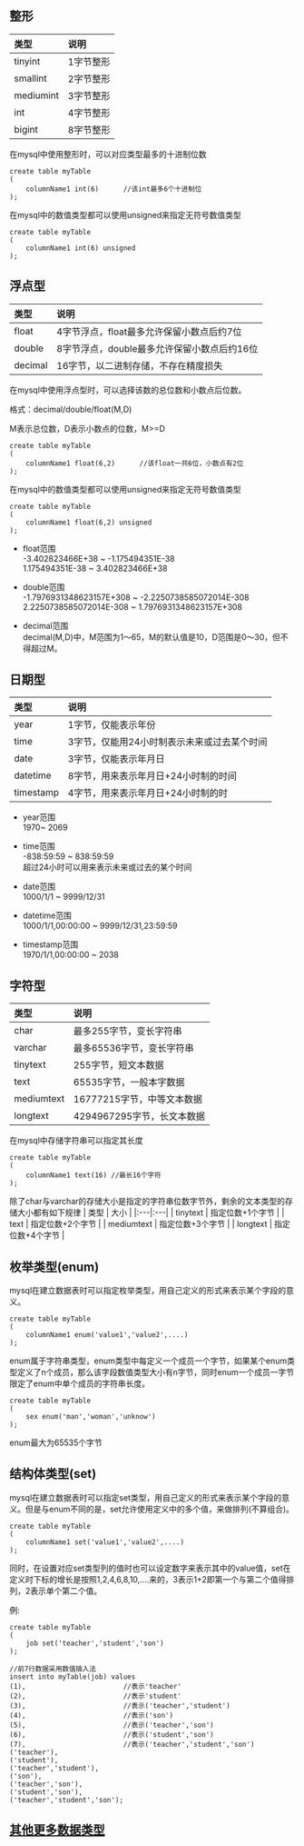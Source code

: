 ## 整形
| 类型 | 说明 |
|:---|:---|
| tinyint | 1字节整形 |
| smallint | 2字节整形 |
| mediumint | 3字节整形 |
| int | 4字节整形 |
| bigint | 8字节整形 |

在mysql中使用整形时，可以对应类型最多的十进制位数

    create table myTable
    (
        columnName1 int(6)      //该int最多6个十进制位
    );

在mysql中的数值类型都可以使用unsigned来指定无符号数值类型

    create table myTable
    (
        columnName1 int(6) unsigned
    );

## 浮点型
| 类型 | 说明 |
|:---|:---|
| float | 4字节浮点，float最多允许保留小数点后约7位 |
| double | 8字节浮点，double最多允许保留小数点后约16位 |
| decimal | 16字节，以二进制存储，不存在精度损失 |

在mysql中使用浮点型时，可以选择该数的总位数和小数点后位数。

格式：decimal/double/float(M,D)

M表示总位数，D表示小数点的位数，M>=D

    create table myTable
    (
        columnName1 float(6,2)      //该float一共6位，小数点有2位
    );
    
在mysql中的数值类型都可以使用unsigned来指定无符号数值类型

    create table myTable
    (
        columnName1 float(6,2) unsigned   
    );

* float范围  
-3.402823466E+38 ~ -1.175494351E-38  
1.175494351E-38 ~ 3.402823466E+38

* double范围  
-1.7976931348623157E+308 ~ -2.2250738585072014E-308  
2.2250738585072014E-308 ~ 1.7976931348623157E+308

* decimal范围  
decimal(M,D)中，M范围为1～65，M的默认值是10，D范围是0～30，但不得超过M。

## 日期型
| 类型 | 说明 |
|:---|:---|
| year | 1字节，仅能表示年份 |
| time | 3字节，仅能用24小时制表示未来或过去某个时间 |
| date | 3字节，仅能表示年月日 |
| datetime | 8字节，用来表示年月日+24小时制的时间 |
| timestamp | 4字节，用来表示年月日+24小时制的时 |

* year范围  
1970~ 2069

* time范围  
-838:59:59 ~ 838:59:59  
超过24小时可以用来表示未来或过去的某个时间

* date范围  
1000/1/1 ~ 9999/12/31

* datetime范围  
1000/1/1,00:00:00 ~ 9999/12/31,23:59:59

* timestamp范围  
1970/1/1,00:00:00 ~ 2038


## 字符型
| 类型 | 说明 |
|:---|:---|
| char | 最多255字节，变长字符串 |
| varchar | 最多65536字节，变长字符串 |
| tinytext | 255字节，短文本数据 |
| text | 65535字节，一般本字数据 |
| mediumtext | 16777215字节，中等文本数据 |
| longtext | 4294967295字节，长文本数据 |

在mysql中存储字符串可以指定其长度

    create table myTable
    (
        columnName1 text(16) //最长16个字符
    );
    
除了char与varchar的存储大小是指定的字符串位数字节外，剩余的文本类型的存储大小都有如下规律 
| 类型 | 大小 |
|:---|:---|
| tinytext | 指定位数+1个字节 |
| text | 指定位数+2个字节 |
| mediumtext | 指定位数+3个字节 |
| longtext | 指定位数+4个字节 |

## 枚举类型(enum)
mysql在建立数据表时可以指定枚举类型，用自己定义的形式来表示某个字段的意义。

    create table myTable
    (
        columnName1 enum('value1','value2',....)
    );

enum属于字符串类型，enum类型中每定义一个成员一个字节，如果某个enum类型定义了n个成员，那么该字段数值类型大小有n字节，同时enum一个成员一字节限定了enum中单个成员的字符串长度。

    create table myTable
    (
        sex enum('man','woman','unknow')
    );

enum最大为65535个字节

## 结构体类型(set)
mysql在建立数据表时可以指定set类型，用自己定义的形式来表示某个字段的意义。但是与enum不同的是，set允许使用定义中的多个值，来做排列(不算组合)。

    create table myTable
    (
        columnName1 set('value1','value2',....)
    );

同时，在设置对应set类型列的值时也可以设定数字来表示其中的value值，set在定义时下标的增长是按照1,2,4,6,8,10,....来的，3表示1+2即第一个与第二个值得排列，2表示单个第二个值。
    
例:

    create table myTable
    (
        job set('teacher','student','son')
    );
    
    //前7行数据采用数值插入法
    insert into myTable(job) values
    (1),                        //表示'teacher'
    (2),                        //表示'student'
    (3),                        //表示('teacher','student')
    (4),                        //表示('son')
    (5),                        //表示('teacher','son')
    (6),                        //表示('student','son')
    (7),                        //表示('teacher','student','son')
    ('teacher'),
    ('student'),
    ('teacher','student'),
    ('son'),
    ('teacher','son'),
    ('student','son'),
    ('teacher','student','son');
    


## [其他更多数据类型](https://www.runoob.com/mysql/mysql-data-types.html)
